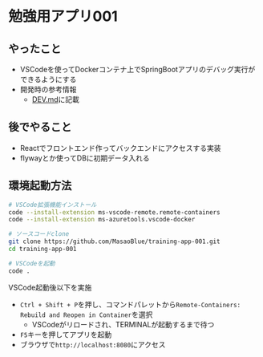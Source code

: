 # 勉強用アプリ001

## やったこと
- VSCodeを使ってDockerコンテナ上でSpringBootアプリのデバッグ実行ができるようにする
- 開発時の参考情報
  - [DEV.md](./DEV.md)に記載

## 後でやること
- Reactでフロントエンド作ってバックエンドにアクセスする実装
- flywayとか使ってDBに初期データ入れる

## 環境起動方法

```sh
# VSCode拡張機能インストール
code --install-extension ms-vscode-remote.remote-containers
code --install-extension ms-azuretools.vscode-docker

# ソースコードclone
git clone https://github.com/MasaoBlue/training-app-001.git
cd training-app-001

# VSCodeを起動
code .
```

VSCode起動後以下を実施

- `Ctrl + Shift + P`を押し、コマンドパレットから`Remote-Containers: Rebuild and Reopen in Container`を選択
  - VSCodeがリロードされ、TERMINALが起動するまで待つ
- `F5`キーを押してアプリを起動
- ブラウザで`http://localhost:8080`にアクセス
